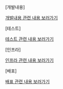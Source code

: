 # 

[개발내용]

[개발내용 관련 내용 보러가기](http://mgh-aws.co.kr:3000/board/7184122073848090626/7196151626426482690)

[테스트]

[테스트 관련 내용 보러가기](http://localhost:3000/board/7184122073848090626/7196151626426482689)

[인프라]

[인프라 관련 내용 보러가기](http://localhost:3000/board/7184122073848090626/7196151626426482688)

[배포]

[배표 관련 내용 보러가기](http://mgh-aws.co.kr/board/7184122073848090626/7184122073848090630)
